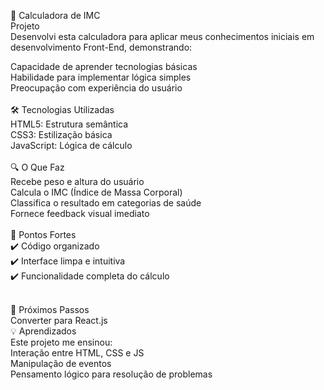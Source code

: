 📱 Calculadora de IMC <br>
Projeto<br>
Desenvolvi esta calculadora para aplicar meus conhecimentos iniciais em desenvolvimento Front-End, demonstrando:<br>

Capacidade de aprender tecnologias básicas
<br>
Habilidade para implementar lógica simples
<br>
Preocupação com experiência do usuário
<br><br>
🛠 Tecnologias Utilizadas
<br>
HTML5: Estrutura semântica
<br>
CSS3: Estilização básica
<br>
JavaScript: Lógica de cálculo
<br><br>
🔍 O Que Faz
<br>
Recebe peso e altura do usuário
<br>
Calcula o IMC (Índice de Massa Corporal)
<br>
Classifica o resultado em categorias de saúde
<br>
Fornece feedback visual imediato
<br><br>
🎯 Pontos Fortes<br>
✔️ Código organizado <br>
✔️ Interface limpa e intuitiva<br>
✔️ Funcionalidade completa do cálculo<br>
<br>

🚀 Próximos Passos<br>
Converter para React.js
<br>
💡 Aprendizados<br>
Este projeto me ensinou:
<br>
Interação entre HTML, CSS e JS
<br>
Manipulação de eventos
<br>
Pensamento lógico para resolução de problemas
<br><br>
<div>
  <imc src="https://github.com/user-attachments/assets/83b07677-d5fe-44e0-a3fe-9e14069f8d0d"
</div>
